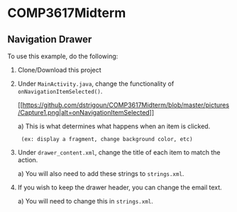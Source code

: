 # COMP3617Midterm

## Navigation Drawer

To use this example, do the following:

1. Clone/Download this project

2. Under `MainActivity.java`, change the functionality of `onNavigationItemSelected()`.

    [[https://github.com/dstrigoun/COMP3617Midterm/blob/master/pictures/Capture1.png|alt=onNavigationItemSelected]]

    a) This is what determines what happens when an item is clicked.
  
        (ex: display a fragment, change background color, etc)

3. Under `drawer_content.xml`, change the title of each item to match the action.

    a) You will also need to add these strings to `strings.xml`.

4. If you wish to keep the drawer header, you can change the email text.

    a) You will need to change this in `strings.xml`.
